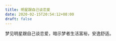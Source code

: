 ```yaml
---
title: 明星跟自己谈恋爱
date: 2020-02-15T20:54:12+08:00
draft: false
---
```


梦见明星跟自己谈恋爱，暗示梦者生活富裕，安逸舒适。<br>

